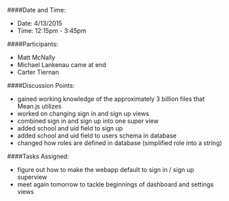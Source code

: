 ####Date and Time:

* Date: 4/13/2015
* Time: 12:15pm - 3:45pm


####Participants:

* Matt McNally
* Michael Lankenau came at end
* Carter Tiernan


####Discussion Points:

* gained working knowledge of the approximately 3 billion files that Mean.js utilizes
* worked on changing sign in and sign up views
 * combined sign in and sign up into one super view
 * added school and uid field to sign up
* added school and uid field to users schema in database
* changed how roles are defined in database (simplified role into a string)


####Tasks Assigned:

* figure out how to make the webapp default to sign in / sign up superview
* meet again tomorrow to tackle beginnings of dashboard and settings views

